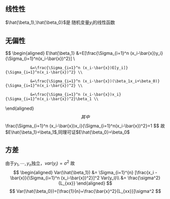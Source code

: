 
## 线性性

$\hat{\beta_1},\hat{\beta_0}$是 随机变量$y_i$的线性函数

## 无偏性

$$
\begin{aligned}
E\hat{\beta_1} &=E[\frac{\Sigma_{i=1}^n (x_i-\bar{x})y_i}{\Sigma_{i=1}^n(x_i-\bar{x})^2}] \\
			   
			   &=\frac{\Sigma_{i=1}^n (x_i-\bar{x})E[y_i]}{\Sigma_{i=1}^n(x_i-\bar{x})^2} \\
			   
			   &=\frac{\Sigma_{i=1}^n (x_i-\bar{x})(\beta_1x_i+\beta_0)}{\Sigma_{i=1}^n(x_i-\bar{x})^2} \\
			   
			   &=\frac{\Sigma_{i=1}^n (x_i-\bar{x})x_i}{\Sigma_{i=1}^n(x_i-\bar{x})^2}\beta_1 \\
			   
\end{aligned}
$$
其中$$\frac{\Sigma_{i=1}^n (x_i-\bar{x})x_i}{\Sigma_{i=1}^n(x_i-\bar{x})^2}=1 $$
故$E\hat{\beta_1}=\beta_1$,同理可证$E\hat{\beta_0}=\beta_0$

## 方差

由于$y_1,\cdots,y_n$独立，$var(y_i)=\sigma^2$
故$$
\begin{aligned}
Var(\hat{\beta_1}) &= \Sigma_{i=1}^{n} [\frac{x_i - \bar{x}}{\Sigma_{i=1}^n (x_i-\bar{x})^2}]^2 Var(y_i)\\
				   &= \frac{\sigma^2}{L_{xx}}
\end{aligned}
$$
$$
Var(\hat{\beta_0})=[\frac{1}{n}+\frac{\bar{x}^2}{L_{xx}}]\sigma^2
$$


